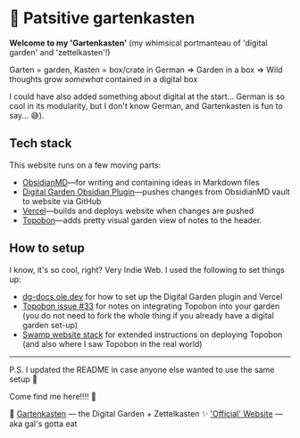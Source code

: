 # 🌿 Patsitive gartenkasten 

**Welcome to my 'Gartenkasten'** (my whimsical portmanteau of 'digital garden' and 'zettelkasten'!) 

Garten = garden, Kasten = box/crate in German => Garden in a box => Wild thoughts grow _somewhat_ contained in a digital box 

I could have also added something about digital at the start... German is so cool in its modularity, but I don't know German, and Gartenkasten is fun to say... 😅).

## Tech stack 
This website runs on a few moving parts: 
- [ObsidianMD](https://obsidian.md/)—for writing and containing ideas in Markdown files
- [Digital Garden Obsidian Plugin](https://github.com/oleeskild/Obsidian-Digital-Garden)—pushes changes from ObsidianMD vault to website via GitHub 
- [Vercel](https://vercel.com/new/clone?repository-url=https://github.com/oleeskild/digitalgarden)—builds and deploys website when changes are pushed
- [Topobon](https://github.com/uroybd/topobon/tree/main)—adds pretty visual garden view of notes to the header.

## How to setup 
I know, it's so cool, right? Very Indie Web. I used the following to set things up: 
- [dg-docs.ole.dev](https://dg-docs.ole.dev/) for how to set up the Digital Garden plugin and Vercel
- [Topobon issue #33](https://github.com/uroybd/topobon/issues/33) for notes on integrating Topobon into your garden (you do not need to fork the whole thing if you already have a digital garden set-up)
- [Swamp website stack](https://www.paologabriel.com/swamp/website-stack/#a-href-https-hermitage-utsob-me-target-blank-class-external-link-hermitage-a-forest) for extended instructions on deploying Topobon (and also where I saw Topobon in the real world)

---

P.S. I updated the README in case anyone else wanted to use the same setup 💖

Come find me here!!!! 🥰

🌱 [Gartenkasten](https://garden.patsitive.co.nz/) — the Digital Garden + Zettelkasten 
✨ ['Official' Website](https://patsitive.co.nz/) — aka gal's gotta eat 
